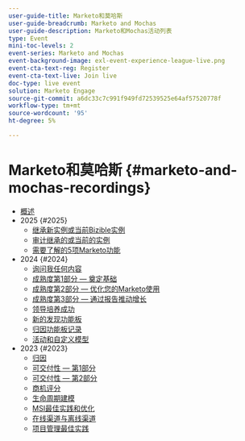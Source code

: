 ```yaml
---
user-guide-title: Marketo和莫哈斯
user-guide-breadcrumb: Marketo and Mochas
user-guide-description: Marketo和Mochas活动列表
type: Event
mini-toc-levels: 2
event-series: Marketo and Mochas
event-background-image: exl-event-experience-league-live.png
event-cta-text-reg: Register
event-cta-text-live: Join live
doc-type: live event
solution: Marketo Engage
source-git-commit: a6dc33c7c991f949fd72539525e64af57520778f
workflow-type: tm+mt
source-wordcount: '95'
ht-degree: 5%

---
```



# Marketo和莫哈斯 {#marketo-and-mochas-recordings}

+ [概述](overview.md)
+ 2025 {#2025}
   + [继承新实例或当前Bizible实例](2025/inheriting-bizible-instance.md)
   + [审计继承的或当前的实例](2025/auditing-inherited-instance.md)
   + [需要了解的5项Marketo功能](2025/5-features-to-know.md)
+ 2024 {#2024}
   + [询问我任何内容](2024/ask-me-anything.md)
   + [成熟度第1部分 — 奠定基础](2024/maturity-part1-foundation.md)
   + [成熟度第2部分 — 优化您的Marketo使用](2024/optimize-marketo-usage.md)
   + [成熟度第3部分 — 通过报告推动增长](2024/drive-growth-with-reporting.md)
   + [领导培养成功](2024/lead-nurture-success.md)
   + [新的发现功能板](2024/new-discover-dashboard.md)
   + [归因功能板记录](2024/attribution-dashboard-recording.md)
   + [活动和自定义模型](2024/marketo-measure-and-mochas-activities-and-custom-models.md)
+ 2023 {#2023}
   + [归因](2023/attribution.md)
   + [可交付性 — 第1部分](2023/deliverability-part-one.md)
   + [可交付性 — 第2部分](2023/deliverability-part-two.md)
   + [商机评分](2023/lead-scoring.md)
   + [生命周期建模](2023/lifecycle-modeling.md)
   + [MSI最佳实践和优化](2023/msi-best-practices.md)
   + [在线渠道与离线渠道](2023/online-offline.md)
   + [项目管理最佳实践](2023/program-management.md)
